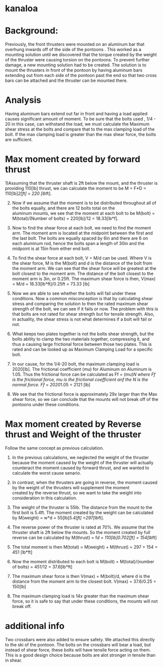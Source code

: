 # kanaloa

# Background:
Previously, the front thrusters were mounted on an aluminum bar that overhung inwards off of the side of the pontoons . This worked as a mounting solution until we discovered that the torque created by the weight of the thruster were causing torsion on the pontoons. To prevent further damage, a new mounting solution had to be created. The solution is to mount the thrusters in front of the pontoon by having aluminum bars extending out from each side of the pontoon past the end so that two cross bars can be attached and the thruster can be mounted there.

# Analysis 
Having aluminum bars extend out far in front and having a load applied causes significant amount of moment. To be sure that the bolts used , 1/4 - 20 in this case, can withstand the load, we must calculate the Maximum shear stress at the bolts and compare that to the max clamping load of the bolt. If the max clamping load is greater than the max shear force, the bolts are sufficient. 

# Max moment created by forward thrust

1)Assuming that the thruster shaft is 2ft below the mount, and the thruster is providing 110[lb] thrust, we can calculate the moment to
  be M = F*D = 110[lb]*2[ft] = 220 [lb*ft]. 

2) Now if we assume that the moment is to be distributed throughout all of the bolts equally, and there are 12 bolts total on the   
   aluminum    mounts, we see that the moment at each bolt to be M(bolt) = M(total)/(Number of bolts) = 220[lb]/12 = 18.33[lb*f].

3) Now to find the shear force at each bolt, we need to find the moment arm. The moment arm is located at the midpoint between the 
   first and the last bolt. The bolts are equally spaced by 6in and there are 6 on each aluminum rod, hence the bolts span a length of
   30in and the midpoint is at 15in from either end bolt.
  
4) To find the shear force at each bolt, V = M/d can be used. Where V is the shear force, M is the M(bolt) and d is the distance of the
   bolt from the moment arm. We can see that the shear force will be greatest at the bolt closest to the moment arm. The distance of the
   bolt closest to the moment arm is 3in, or 0.25ft. The maximum shear force is then, V(max) = M/d = 18.33[lb*ft]/0.25ft = 73.33 [lb]

5) Now we are able to see whether the bolts will fail under these conditions. Now a common misconception is that by calculating shear
   stress and comparing the solution to then the rated maximum shear strength of the bolt, we can see if it fails or now. The problem
   with this is that bolts are not rated for shear strength but for tensile strength. Also, in actuality, the shear stress is not what
   determines if a bolt will fail or not.

6) What keeps two plates together is not the bolts shear strength, but the bolts ability to clamp the two materials together,
   compressing it, and thus a causing large frictional force between those two plates. This is rated and can be looked up as Maximum
   Clamping Load for a specific bolt. 

7) In our cause, for the 1/4-20 bolt, the maximum clamping load is 2020[lb]. The frictional coefficient (mu) for Aluminum on Aluminum is
   1.05. Thus the frictional force can be calculated as Ff = (mu)*N where Ff is the frictional force, mu is the frictional coefficient 
   anf the N is the normal force. Ff = 2020*1.05 = 2121 [lb]

8) We see that the frictional force is approximately 29x larger than the Max shear force, so we can conclude that the mounts will not
   break off of the pontoons under these conditions. 

# Max moment created by Reverse thrust and Weight of the thruster

Follow the same concept as previous calculation. 

1) In the previous calculations, we neglected the weight of the thruster because the moment caused by the weight of the thruster will 
   actually counteract the moment caused by forward thrust, and we wanted to calculate the worst cause senario. 

2) In contrast, when the thrusters are going in reverse, the moment caused by the weight of the thrusters will supplement the moment  
   created by the reverse thrust, so we want to take the weight into consideration in this calculation.

3) The weight of the thruster is 55lb. The distance from the mount to the first bolt is 5.4ft. The moment created by the weight can be
   calculated by M(weight) = w*d = 55[lb]*5.4[ft] =297[lb*ft].

4) The reverse power of the thruster is rated at 70%. We assume that the thruster shaft is 2ft below the mounts. So the moment created
   by full reverse can be calculated by M(thrust) = f*d = 110[lb]*0.70*2[ft] = 154[lb*ft]

5) The total moment is then M(total) = M(weight) + M(thrust) = 297 + 154 = 451 [lb*ft]

6) Now the moment distributed to each bolt is M(bolt) = M(total)/(number of bolts) = 451/12 = 37.6[lb*ft]

7) The maximum shear force is then V(max) = M(bolt)/d, where d is the distance from the moment arm to the closest bolt.
   V(max) = 37.6/0.25 = 150[lb]

8) The maximum clamping load is 14x greater than the maximum shear force, so it is safe to say that under these conditions, the mounts 
   will not break off. 

# additional info

Two crossbars were also added to ensure safety. We attached this directly to the ski of the pontoon. The bolts on the crossbars will bear a load, but instead of shear force, these bolts will have tensile force acting on them. This is a good design choice because bolts are alot stronger in tensile than in shear.


